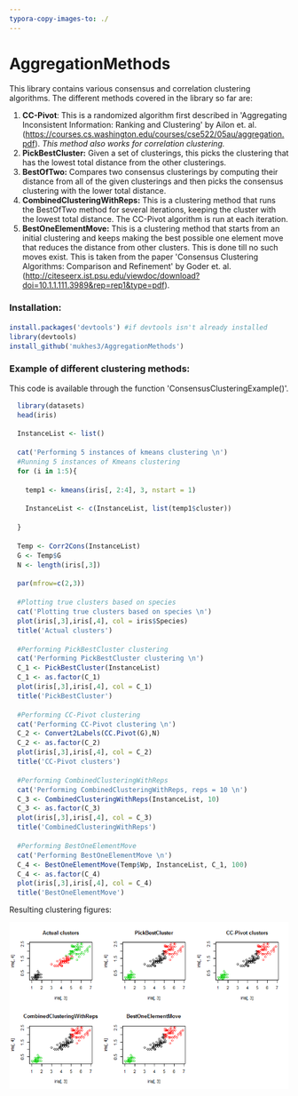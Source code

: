 ```yaml
---
typora-copy-images-to: ./
---
```


# AggregationMethods
This library contains various consensus and correlation clustering algorithms. The different methods covered in the library so far are: 

1. **CC-Pivot**: This is a randomized algorithm first described in 'Aggregating Inconsistent Information:
   Ranking and Clustering' by Ailon et. al. (https://courses.cs.washington.edu/courses/cse522/05au/aggregation.pdf). *This method also works for correlation clustering.* 
2. **PickBestCluster:** Given a set of clusterings, this picks the clustering that has the lowest total distance from the other clusterings. 
3. **BestOfTwo:** Compares two consensus clusterings by computing their distance from all of the given clusterings and then picks the consensus clustering with the lower total distance. 
4. **CombinedClusteringWithReps:** This is a clustering method that runs the BestOfTwo method for several iterations, keeping the cluster with the lowest total distance. The CC-Pivot algorithm is run at each iteration. 
5. **BestOneElementMove:** This is a clustering method that starts from an initial clustering and keeps making the best possible one element move that reduces the distance from other clusters. This is done till no such moves exist. This is taken from the paper 'Consensus Clustering Algorithms: Comparison and Refinement' by Goder et. al. (http://citeseerx.ist.psu.edu/viewdoc/download?doi=10.1.1.111.3989&rep=rep1&type=pdf). 



### Installation: 

```R
install.packages('devtools') #if devtools isn't already installed
library(devtools)
install_github('mukhes3/AggregationMethods')
```



### Example of different clustering methods:

This code is available through the function 'ConsensusClusteringExample()'. 

```R
  library(datasets)
  head(iris)
  
  InstanceList <- list()
  
  cat('Performing 5 instances of kmeans clustering \n')
  #Running 5 instances of Kmeans clustering 
  for (i in 1:5){ 
    
    temp1 <- kmeans(iris[, 2:4], 3, nstart = 1)
    
    InstanceList <- c(InstanceList, list(temp1$cluster))
    
  }
  
  Temp <- Corr2Cons(InstanceList)
  G <- Temp$G
  N <- length(iris[,3])
  
  par(mfrow=c(2,3))
  
  #Plotting true clusters based on species
  cat('Plotting true clusters based on species \n')
  plot(iris[,3],iris[,4], col = iris$Species)
  title('Actual clusters')
  
  #Performing PickBestCluster clustering
  cat('Performing PickBestCluster clustering \n')
  C_1 <- PickBestCluster(InstanceList)
  C_1 <- as.factor(C_1)
  plot(iris[,3],iris[,4], col = C_1)
  title('PickBestCluster')

  #Performing CC-Pivot clustering
  cat('Performing CC-Pivot clustering \n')
  C_2 <- Convert2Labels(CC.Pivot(G),N)
  C_2 <- as.factor(C_2)
  plot(iris[,3],iris[,4], col = C_2)
  title('CC-Pivot clusters')
  
  #Performing CombinedClusteringWithReps
  cat('Performing CombinedClusteringWithReps, reps = 10 \n')
  C_3 <- CombinedClusteringWithReps(InstanceList, 10)
  C_3 <- as.factor(C_3)
  plot(iris[,3],iris[,4], col = C_3)
  title('CombinedClusteringWithReps')
  
  #Performing BestOneElementMove
  cat('Performing BestOneElementMove \n')
  C_4 <- BestOneElementMove(Temp$Wp, InstanceList, C_1, 100)
  C_4 <- as.factor(C_4)
  plot(iris[,3],iris[,4], col = C_4)
  title('BestOneElementMove')

```

Resulting clustering figures: 

![ClusteringExamplesIris](ClusteringExamplesIris.png)